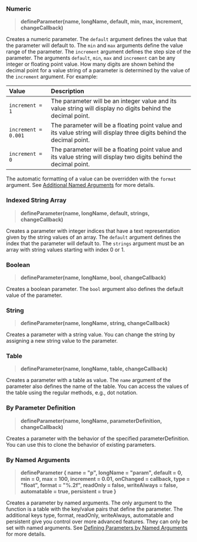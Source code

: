 ### Numeric

>**defineParameter(name, longName, default, min, max, increment, changeCallback)**

Creates a numeric parameter. The ``default`` argument defines the value that the parameter will default to. The ``min`` and ``max`` arguments define the value range of the parameter. The ``increment`` argument defines the step size of the parameter. The arguments ``default``, ``min``, ``max``  and ``increment`` can be any integer or floating point value. How many digits are shown behind the decimal point for a value string of a parameter is determined by the value of the ``increment`` argument. For example:

|Value|Description|
|:-|:-|
|``increment = 1``|The parameter will be an integer value and its value string will display no digits behind the decimal point.|
|``increment = 0.001``|The parameter will be a floating point value and its value string will display three digits behind the decimal point.|
|``increment = 0``|The parameter will be a floating point value and its value string will display two digits behind the decimal point.|

The automatic formatting of a value can be overridden with the ``format`` argument. See [Additional Named Arguments](./Creating-Parameters.md#additional-named-arguments) for more details.

### Indexed String Array

>**defineParameter(name, longName, default, strings, changeCallback)**

Creates a parameter with integer indices that have a text representation given by the string values of an array. The ``default`` argument defines the index that the parameter will default to. The ``strings`` argument must be an array with string values starting with index 0 or 1.

### Boolean

>**defineParameter(name, longName, bool, changeCallback)**

Creates a boolean parameter. The ``bool`` argument also defines the default value of the parameter.

### String

>**defineParameter(name, longName, string, changeCallback)**

Creates a parameter with a string value. You can change the string by assigning a new string value to the parameter.

### Table

>**defineParameter(name, longName, table, changeCallback)**

Creates a parameter with a table as value. The ``name`` argument of the parameter also defines the name of the table. You can access the values of the table using the regular methods, e.g., dot notation.

### By Parameter Definition

>**defineParameter(name, longName, parameterDefinition, changeCallback)**

Creates a parameter with the behavior of the specified parameterDefinition. You can use this to clone the behavior of existing parameters.

### By Named Arguments

>**defineParameter { name = "p", longName = "param", default = 0, min = 0, max = 100, increment = 0.01, onChanged = callback, type = "float", format = "%.2f", readOnly = false, writeAlways = false, automatable = true, persistent = true }**

Creates a parameter by named arguments. The only argument to the function is a table with the key/value pairs that define the parameter. The additional keys type, format, readOnly, writeAlways, automatable and persistent give you control over more advanced features. They can only be set with named arguments. See [Defining Parameters by Named Arguments](./Creating-Parameters.md#defining-parameters-by-named-arguments) for more details.